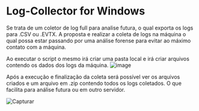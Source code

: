 # Log-Collector for Windows
Se trata de um coletor de log full para analise futura, o qual exporta os logs para .CSV ou .EVTX.
A proposta e realizar a coleta de logs na máquina o qual possa estar passando por uma análise forense para evitar ao máximo contato com a máquina.

Ao executar o script o mesmo irá criar uma pasta local e irá criar arquivos contendo os dados dos logs da máquina.
![image](https://github.com/geovanidps/Collector-log/assets/68928130/970e71df-2b7b-4cec-bc14-2bf4fc26a9ac)

Após a execução e finalização da coleta será possível ver os arquivos criados e um arquivo em .zip contendo todos os logs coletados.
O que facilita para análise futura ou em outro servidor.

![Capturar](https://github.com/geovanidps/Collector-log/assets/68928130/269977f7-640a-46cd-9212-89561d1d32aa)

